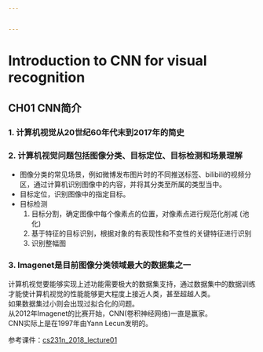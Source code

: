```yaml
---


---
```


<h1 id="introduction-to-cnn-for-visual-recognition">Introduction to CNN for visual recognition</h1>
<h2 id="ch01-cnn简介">CH01 CNN简介</h2>
<h3 id="计算机视觉从20世纪60年代末到2017年的简史">1. 计算机视觉从20世纪60年代末到2017年的简史</h3>
<h3 id="计算机视觉问题包括图像分类、目标定位、目标检测和场景理解">2. 计算机视觉问题包括图像分类、目标定位、目标检测和场景理解</h3>
<ul>
<li>图像分类的常见场景，例如微博发布图片时的不同推送标签、bilibili的视频分区，通过计算机识别图像中的内容，并将其分类至所属的类型当中。</li>
<li>目标定位，识别图像中的指定目标。</li>
<li>目标检测
<ol>
<li>目标分割，确定图像中每个像素点的位置，对像素点进行规范化削减 (池化)</li>
<li>基于特征的目标识别，根据对象的有表现性和不变性的关键特征进行识别</li>
<li>识别整幅图</li>
</ol>
</li>
</ul>
<h3 id="imagenet是目前图像分类领域最大的数据集之一">3. Imagenet是目前图像分类领域最大的数据集之一</h3>
<p>计算机视觉要能够实现上述功能需要极大的数据集支持，通过数据集中的数据训练才能使计算机视觉的性能能够更大程度上接近人类，甚至超越人类。<br>
如果数据集过小则会出现过拟合化的问题。<br>
从2012年Imagenet的比赛开始，CNN(卷积神经网络)一直是赢家。<br>
CNN实际上是在1997年由Yann Lecun发明的。</p>
<p>参考课件：<a href="http://cs231n.stanford.edu/slides/2018/cs231n_2018_lecture01.pdf">cs231n_2018_lecture01</a></p>

